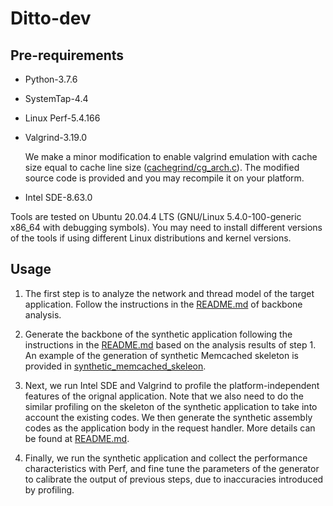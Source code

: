 # Ditto-dev

## Pre-requirements

* Python-3.7.6
* SystemTap-4.4
* Linux Perf-5.4.166
* Valgrind-3.19.0

  We make a minor modification to enable valgrind emulation with cache size equal to cache line size ([cachegrind/cg_arch.c](./valgrind/cachegrind/cg_arch.c)). The modified source code is provided and you may recompile it on your platform.

* Intel SDE-8.63.0

Tools are tested on Ubuntu 20.04.4 LTS (GNU/Linux 5.4.0-100-generic x86_64 with debugging symbols). You may need to install different versions of the tools if using different Linux distributions and kernel versions.

## Usage

1. The first step is to analyze the network and thread model of the target application. Follow the instructions in the [README.md](./backbone_analysis/README.md) of backbone analysis.

2. Generate the backbone of the synthetic application following the instructions in the [README.md](./network_skeleton//README.md) based on the analysis results of step 1. An example of the generation of synthetic Memcached skeleton is provided in [synthetic_memcached_skeleon](./synthetic_memcached_skeleton/).

3. Next, we run Intel SDE and Valgrind to profile the platform-independent features of the orignal application. Note that we also need to do the similar profiling on the skeleton of the synthetic application to take into account the existing codes. We then generate the synthetic assembly codes as the application body in the request handler. More details can be found at [README.md](./assembly_analysis/README.md).

4. Finally, we run the synthetic application and collect the performance characteristics with Perf, and fine tune the parameters of the generator to calibrate the output of previous steps, due to inaccuracies introduced by profiling. 